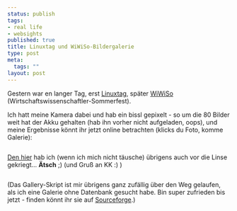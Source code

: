 ```yaml
--- 
status: publish
tags: 
- real life
- websights
published: true
title: Linuxtag und WiWiSo-Bildergalerie
type: post
meta: 
  tags: ""
layout: post
---
```

Gestern war en langer Tag, erst <a href="http://www.linuxtag.de" title="http://www.linuxtag.de" onmouseover="window.status='http://www.linuxtag.de';return true;" onmouseout="window.status='';return true;">Linuxtag</a>, später <a href="http://fswiwi.wiwi.uni-karlsruhe.de" title="http://fswiwi.wiwi.uni-karlsruhe.de" onmouseover="window.status='http://fswiwi.wiwi.uni-karlsruhe.de';return true;" onmouseout="window.status='';return true;">WiWiSo</a> (Wirtschaftswissenschaftler-Sommerfest).

Ich hatt meine Kamera dabei und hab ein bissl gepixelt - so um die 80 Bilder weit hat der Akku gehalten (hab ihn vorher nicht aufgeladen, oops), und meine Ergebnisse könnt ihr jetzt online betrachten (klicks du Foto, komme Galerie):

<div align="center"><a href="http://studwww.ira.uni-karlsruhe.de/~s_wenzf/gallery/" title="http://studwww.ira.uni-karlsruhe.de/~s_wenzf/gallery/" onmouseover="window.status='http://studwww.ira.uni-karlsruhe.de/~s_wenzf/gallery/';return true;" onmouseout="window.status='';return true;"><img src="http://studwww.ira.uni-karlsruhe.de/~s_wenzf/gallery/album/Linuxtag2004/DSCN0432.highlight.jpg" alt=""  /></a></div>

<a href="http://blog.koehntopp.de/archives/369_Linuxtag_2004_-_be_prepared.html" title="http://blog.koehntopp.de/archives/369_Linuxtag_2004_-_be_prepared.html" onmouseover="window.status='http://blog.koehntopp.de/archives/369_Linuxtag_2004_-_be_prepared.html';return true;" onmouseout="window.status='';return true;">Den hier</a> hab ich (wenn ich mich nicht täusche) übrigens auch vor die Linse gekriegt... <strong>Ätsch</strong> ;) (und Gruß an KK :) )

<div align="center"><a href="http://studwww.ira.uni-karlsruhe.de/~s_wenzf/gallery/view_photo.php?set_albumName=Linuxtag2004&id=DSCN0442" title="http://studwww.ira.uni-karlsruhe.de/~s_wenzf/gallery/view_photo.php?set_albumName=Linuxtag2004&id=DSCN0442" onmouseover="window.status='http://studwww.ira.uni-karlsruhe.de/~s_wenzf/gallery/view_photo.php?set_albumName=Linuxtag2004&id=DSCN0442';return true;" onmouseout="window.status='';return true;"><img src="http://studwww.ira.uni-karlsruhe.de/~s_wenzf/gallery/album/Linuxtag2004/DSCN0442.thumb.jpg" alt=""  /></a></div>


(Das Gallery-Skript ist mir übrigens ganz zufällig über den Weg gelaufen, als ich eine Galerie ohne Datenbank gesucht habe. Bin super zufrieden bis jetzt - finden könnt ihr sie auf <a href="http://gallery.sf.net/" title="http://gallery.sf.net/" onmouseover="window.status='http://gallery.sf.net/';return true;" onmouseout="window.status='';return true;">Sourceforge</a>.)
